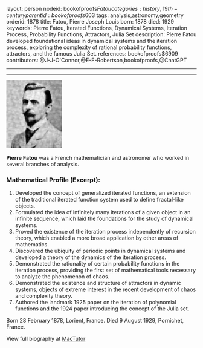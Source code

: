 layout: person
nodeid: bookofproofs$Fatou
categories: history,19th-century
parentid: bookofproofs$603
tags: analysis,astronomy,geometry
orderid: 1878
title: Fatou, Pierre Joseph Louis
born: 1878
died: 1929
keywords: Pierre Fatou, Iterated Functions, Dynamical Systems, Iteration Process, Probability Functions, Attractors, Julia Set
description: Pierre Fatou developed foundational ideas in dynamical systems and the iteration process, exploring the complexity of rational probability functions, attractors, and the famous Julia Set.
references: bookofproofs$6909
contributors: @J-J-O'Connor,@E-F-Robertson,bookofproofs,@ChatGPT

---



---

![Fatou.jpg](https://github.com/bookofproofs/bookofproofs.github.io/blob/main/_sources/_assets/images/portraits/Fatou.jpg?raw=true)

**Pierre Fatou**  was a French mathematician and astronomer who worked in several branches of analysis.

### Mathematical Profile (Excerpt):
1. Developed the concept of generalized iterated functions, an extension of the traditional iterated function system used to define fractal-like objects.
2. Formulated the idea of infinitely many iterations of a given object in an infinite sequence, which laid the foundations for the study of dynamical systems.
3. Proved the existence of the iteration process independently of recursion theory, which enabled a more broad application by other areas of mathematics.
4. Discovered the ubiquity of periodic points in dynamical systems and developed a theory of the dynamics of the iteration process.
5. Demonstrated the rationality of certain probability functions in the iteration process, providing the first set of mathematical tools necessary to analyze the phenomenon of chaos.
6. Demonstrated the existence and structure of attractors in dynamic systems, objects of extreme interest in the recent development of chaos and complexity theory.
7. Authored the landmark 1925 paper on the iteration of polynomial functions and the 1924 paper introducing the concept of the Julia set.

Born 28 February 1878, Lorient, France. Died 9 August 1929, Pornichet, France.

View full biography at [MacTutor](https://mathshistory.st-andrews.ac.uk/Biographies/Fatou/)
